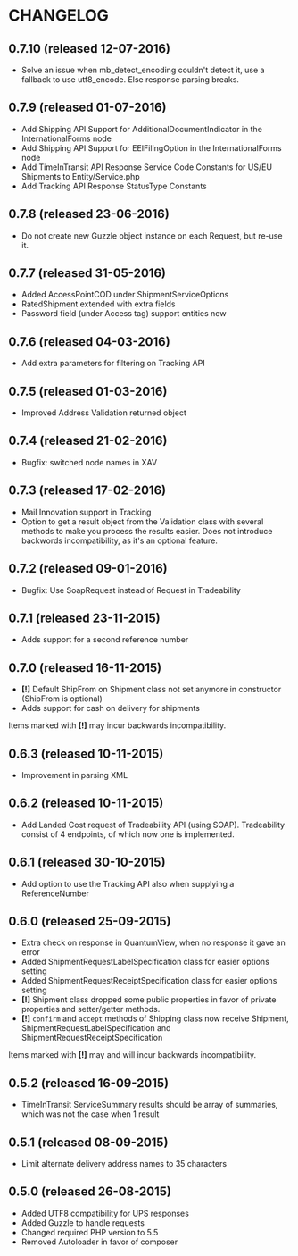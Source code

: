 # CHANGELOG

## 0.7.10 (released 12-07-2016) 

- Solve an issue when mb_detect_encoding couldn't detect it, use a fallback to use utf8_encode. Else response parsing breaks.

## 0.7.9 (released 01-07-2016)

- Add Shipping API Support for AdditionalDocumentIndicator in the InternationalForms node
- Add Shipping API Support for EEIFilingOption in the InternationalForms node
- Add TimeInTransit API Response Service Code Constants for US/EU Shipments to Entity/Service.php
- Add Tracking API Response StatusType Constants

## 0.7.8 (released 23-06-2016)

- Do not create new Guzzle object instance on each Request, but re-use it. 

## 0.7.7 (released 31-05-2016)

- Added AccessPointCOD under ShipmentServiceOptions
- RatedShipment extended with extra fields
- Password field (under Access tag) support entities now

## 0.7.6 (released 04-03-2016)

- Add extra parameters for filtering on Tracking API

## 0.7.5 (released 01-03-2016)

- Improved Address Validation returned object

## 0.7.4 (released 21-02-2016)

- Bugfix: switched node names in XAV

## 0.7.3 (released 17-02-2016)

- Mail Innovation support in Tracking    
- Option to get a result object from the Validation class with several methods to make you process the results easier. Does not introduce backwords incompatibility, as it's an optional feature.

## 0.7.2 (released 09-01-2016)

- Bugfix: Use SoapRequest instead of Request in Tradeability

## 0.7.1 (released 23-11-2015)

- Adds support for a second reference number

## 0.7.0 (released 16-11-2015)

- **[!]** Default ShipFrom on Shipment class not set anymore in constructor (ShipFrom is optional)
- Adds support for cash on delivery for shipments

Items marked with **[!]**  may incur backwards incompatibility.

## 0.6.3 (released 10-11-2015)

- Improvement in parsing XML

## 0.6.2 (released 10-11-2015)

- Add Landed Cost request of Tradeability API (using SOAP). Tradeability consist of 4 endpoints, of which now one is implemented.

## 0.6.1 (released 30-10-2015)

- Add option to use the Tracking API also when supplying a ReferenceNumber

## 0.6.0 (released 25-09-2015)

- Extra check on response in QuantumView, when no response it gave an error
- Added ShipmentRequestLabelSpecification class for easier options setting
- Added ShipmentRequestReceiptSpecification class for easier options setting
- **[!]** Shipment class dropped some public properties in favor of private properties and setter/getter methods.
- **[!]** `confirm` and `accept` methods of Shipping class now receive Shipment, ShipmentRequestLabelSpecification and
ShipmentRequestReceiptSpecification

Items marked with **[!]**  may and will incur backwards incompatibility.

## 0.5.2 (released 16-09-2015)

- TimeInTransit ServiceSummary results should be array of summaries, which was not the case when 1 result

## 0.5.1 (released 08-09-2015)

- Limit alternate delivery address names to 35 characters

## 0.5.0 (released 26-08-2015)

- Added UTF8 compatibility for UPS responses
- Added Guzzle to handle requests
- Changed required PHP version to 5.5
- Removed Autoloader in favor of composer
